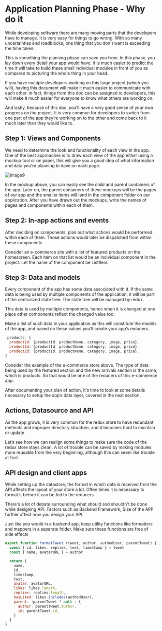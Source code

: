 # Application Planning Phase - Why do it

While developing software there are many moving parts that the developers have to manage. It is very easy for things to go wrong. With so many uncertainties and roadblocks, one thing that you don't want is exceeding the time taken.

This is something the planning phase can save you from. In this phase, you lay down every detail your app would have. It is much easier to predict the time it will take to build these small individual modules in front of you as compared to picturing the whole thing in your head.

If you have multiple developers working on this large project (which you will), having this document will make it much easier to communicate with each other. In fact, things from this doc can be assigned to developers, this will make it much easier for everyone to know what others are working on.

And lastly, because of this doc, you’ll have a very good sense of your own progress on the project. It is very common for developers to switch from one part of the app they’re working on to the other and come back to it much later than they would like to.

## Step 1: Views and Components
We need to determine the look and functionality of each view in the app. One of the best approaches is to draw each view of the app either using a mockup tool or on paper, this will give you a good idea of what information and data you're planning to have on each page.


![image9](https://user-images.githubusercontent.com/23625821/119344346-d71cbb00-bc97-11eb-95c8-a60a35ce6488.png)

In the mockup above, you can easily see the child and parent containers of the app. Later on, the parent containers of these mockups will be the pages of our app and the smaller items will land in the component folder on our application. After you have drawn out the mockups, write the names of pages and components within each of them.

## Step 2: In-app actions and events
After deciding on components, plan out what actions would be performed within each of them. Those actions would later be dispatched from within these components

Consider an e-commerce site with a list of featured products on the homescreen. Each item on that list would be an individual component in the project. Let the name of the component be ListItem.

## Step 3: Data and models
Every component of the app has some data associated with it. If the same data is being used by multiple components of the application, it will be part of the centralized state tree. The state tree will be managed by redux.

This data is used by multiple components, hence when it is changed at one place other components reflect the changed value too.

Make a list of such data in your application as this will constitute the models of the app, and based on these values you'll create your app’s reducers.


```javascript 
 products: {
  productId: {productId, productName, category, image, price},
  productId: {productId, productName, category, image, price},
  productId: {productId, productName, category, image, price},
}
```

Consider the example of the e-commerce store above. The type of data being used by the featured section and the new arrivals section is the same, which is products. So that would be one of the reducers of this e-commerce app.

After documenting your plan of action, it's time to look at some details necessary to setup the app’s data layer, covered in the next section.

## Actions, Datasource and API
As the app grows, it is very common for the redux store to have redundant methods and improper directory structure, and it becomes hard to maintain or update.

Let’s see how we can realign some things to make sure the code of the redux store stays clean. A lot of trouble can be saved by making modules more reusable from the very beginning, although this can seem like trouble at first.

## API design and client apps
While setting up the datastore, the format in which data is received from the API affects the layout of your store a lot. Often times it is necessary to format it before it can be fed to the reducers.

There's a lot of debate surrounding what should and shouldn't be done while designing API. Factors such as Backend Framework, Size of the APP further affect how you design your API.

Just like you would in a backend app, keep utility functions like formatters and mappers in a separate folder. Make sure these functions are free of side effects 

```javascript 
export function formatTweet (tweet, author, authedUser, parentTweet) {
  const { id, likes, replies, text, timestamp } = tweet
  const { name, avatarURL } = author

  return {
    name,
    id,
    timestamp,
    text,
    avatar: avatarURL,
    likes: likes.length,
    replies: replies.length,
    hasLiked: likes.includes(authedUser),
    parent: !parentTweet ? null : {
      author: parentTweet.author,
      id: parentTweet.id,
    }
  }
}
``` 
